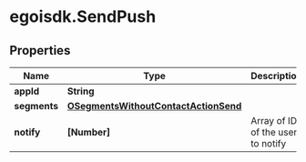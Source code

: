 # egoisdk.SendPush

## Properties

Name | Type | Description | Notes
------------ | ------------- | ------------- | -------------
**appId** | **String** |  | 
**segments** | [**OSegmentsWithoutContactActionSend**](OSegmentsWithoutContactActionSend.md) |  | 
**notify** | **[Number]** | Array of IDs of the users to notify | [optional] 


